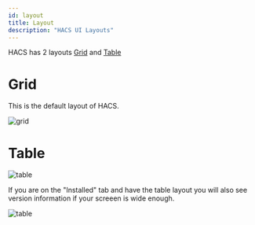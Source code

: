```yaml
---
id: layout
title: Layout
description: "HACS UI Layouts"
---
```


HACS has 2 layouts [Grid](#grid) and [Table](#table)

# Grid

This is the default layout of HACS.

![grid](/img/grid_layout.png)

# Table

![table](/img/table_layout.png)

If you are on the "Installed" tab and have the table layout you will also see version information if your screeen is wide enough.

![table](/img/installed_table.png)